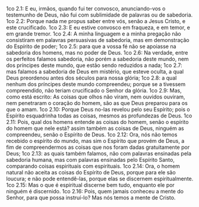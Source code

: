 1co 2.1: E eu, irmãos, quando fui ter convosco, anunciando-vos o testemunho de Deus, não fui com sublimidade de palavras ou de sabedoria.
1co 2.2: Porque nada me propus saber entre vós, senão a Jesus Cristo, e este crucificado.
1co 2.3: E eu estive convosco em fraqueza, e em temor, e em grande tremor.
1co 2.4: A minha linguagem e a minha pregação não consistiram em palavras persuasivas de sabedoria, mas em demonstração do Espírito de poder;
1co 2.5: para que a vossa fé não se apoiasse na sabedoria dos homens, mas no poder de Deus.
1co 2.6: Na verdade, entre os perfeitos falamos sabedoria, não porém a sabedoria deste mundo, nem dos príncipes deste mundo, que estão sendo reduzidos a nada;
1co 2.7: mas falamos a sabedoria de Deus em mistério, que esteve oculta, a qual Deus preordenou antes dos séculos para nossa glória;
1co 2.8: a qual nenhum dos príncipes deste mundo compreendeu; porque se a tivessem compreendido, não teriam crucificado o Senhor da glória.
1co 2.9: Mas, como está escrito: As coisas que olhos não viram, nem ouvidos ouviram, nem penetraram o coração do homem, são as que Deus preparou para os que o amam.
1co 2.10: Porque Deus no-las revelou pelo seu Espírito; pois o Espírito esquadrinha todas as coisas, mesmos as profundezas de Deus.
1co 2.11: Pois, qual dos homens entende as coisas do homem, senão o espírito do homem que nele está? assim também as coisas de Deus, ninguém as compreendeu, senão o Espírito de Deus.
1co 2.12: Ora, nós não temos recebido o espírito do mundo, mas sim o Espírito que provém de Deus, a fim de compreendermos as coisas que nos foram dadas gratuitamente por Deus;
1co 2.13: as quais também falamos, não com palavras ensinadas pela sabedoria humana, mas com palavras ensinadas pelo Espírito Santo, comparando coisas espirituais com espirituais.
1co 2.14: Ora, o homem natural não aceita as coisas do Espírito de Deus, porque para ele são loucura; e não pode entendê-las, porque elas se discernem espiritualmente.
1co 2.15: Mas o que é espiritual discerne bem tudo, enquanto ele por ninguém é discernido.
1co 2.16: Pois, quem jamais conheceu a mente do Senhor, para que possa instruí-lo? Mas nós temos a mente de Cristo.
